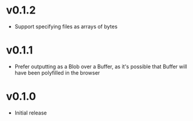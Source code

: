 # v0.1.2

- Support specifying files as arrays of bytes

# v0.1.1

- Prefer outputting as a Blob over a Buffer, as it's possible that Buffer will have been polyfilled in the browser

# v0.1.0

- Initial release
